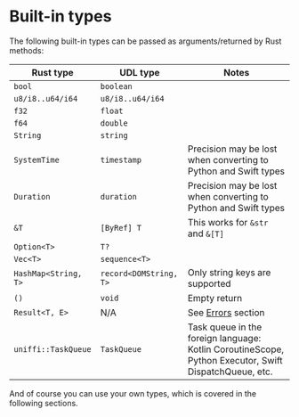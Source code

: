 # Built-in types

The following built-in types can be passed as arguments/returned by Rust methods:

| Rust type            | UDL type               | Notes                                                           |
|----------------------|------------------------|-----------------------------------------------------------------|
| `bool`               | `boolean`              |                                                                 |
| `u8/i8..u64/i64`     | `u8/i8..u64/i64`       |                                                                 |
| `f32`                | `float`                |                                                                 |
| `f64`                | `double`               |                                                                 |
| `String`             | `string`               |                                                                 |
| `SystemTime`         | `timestamp`            | Precision may be lost when converting to Python and Swift types |
| `Duration  `         | `duration`             | Precision may be lost when converting to Python and Swift types |
| `&T`                 | `[ByRef] T`            | This works for `&str` and `&[T]`                                |
| `Option<T>`          | `T?`                   |                                                                 |
| `Vec<T>`             | `sequence<T>`          |                                                                 |
| `HashMap<String, T>` | `record<DOMString, T>` | Only string keys are supported                                  |
| `()`                 | `void`                 | Empty return                                                    |
| `Result<T, E>`       | N/A                    | See [Errors](./errors.md) section                               |
| `uniffi::TaskQueue`  | `TaskQueue`            | Task queue in the foreign language: Kotlin CoroutineScope, Python Executor, Swift DispatchQueue, etc. |

And of course you can use your own types, which is covered in the following sections.
